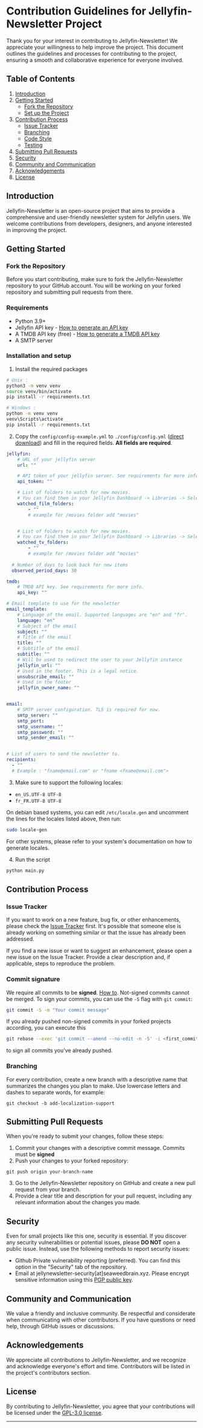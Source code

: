 
# Contribution Guidelines for Jellyfin-Newsletter Project

Thank you for your interest in contributing to Jellyfin-Newsletter! We appreciate your willingness to help improve the project. This document outlines the guidelines and processes for contributing to the project, ensuring a smooth and collaborative experience for everyone involved.

## Table of Contents
1. [Introduction](#introduction)
2. [Getting Started](#getting-started)
    - [Fork the Repository](#fork-the-repository)
    - [Set up the Project](#set-up-the-project)
3. [Contribution Process](#contribution-process)
    - [Issue Tracker](#issue-tracker)
    - [Branching](#branching)
    - [Code Style](#code-style)
    - [Testing](#testing)
4. [Submitting Pull Requests](#submitting-pull-requests)
5. [Security](#security)
6. [Community and Communication](#community-and-communication)
7. [Acknowledgements](#acknowledgements)
8. [License](#license)

## Introduction

Jellyfin-Newsletter is an open-source project that aims to provide a comprehensive and user-friendly newsletter system for Jellyfin users. We welcome contributions from developers, designers, and anyone interested in improving the project.

## Getting Started

### Fork the Repository

Before you start contributing, make sure to fork the Jellyfin-Newsletter repository to your GitHub account. You will be working on your forked repository and submitting pull requests from there.

### Requirements
- Python 3.9+ 
- Jellyfin API key - [How to generate an API key](https://github.com/SeaweedbrainCY/jellyfin-newsletter?tab=readme-ov-file#how-to-generate-a-jellyfin-api-key)
- A TMDB API key (free) - [How to generate a TMDB API key](https://github.com/SeaweedbrainCY/jellyfin-newsletter?tab=readme-ov-file#how-to-generate-a-tmdb-api-key)
- A SMTP server 

### Installation and setup

1. Install the required packages 
```bash
# Unix : 
python3 -m venv venv
source venv/bin/activate
pip install -r requirements.txt

# Windows :
python -m venv venv
venv\Scripts\activate
pip install -r requirements.txt
```
2.  Copy the `config/config-example.yml` to `./config/config.yml` ([direct download](https://raw.githubusercontent.com/SeaweedbrainCY/jellyfin-newsletter/refs/heads/main/config/config-example.yml)) and fill in the required fields. **All fields are required**.
```yaml
jellyfin:
    # URL of your jellyfin server
    url: "" 

    # API token of your jellyfin server. See requirements for more info
    api_token: ""

    # List of folders to watch for new movies. 
    # You can find them in your Jellyfin Dashboard -> Libraries -> Select a library -> Folder **WITHOUT THE TRAILING /**
    watched_film_folders:
        - ""
        # example for /movies folder add "movies"


    # List of folders to watch for new movies. 
    # You can find them in your Jellyfin Dashboard -> Libraries -> Select a library -> Folder **WITHOUT THE TRAILING /**
    watched_tv_folders:
        - ""
        # example for /movies folder add "movies"
  
  # Number of days to look back for new items
  observed_period_days: 30

tmdb:
    # TMDB API key. See requirements for more info.
    api_key: ""

# Email template to use for the newsletter
email_template:
    # Language of the email. Supported languages are "en" and "fr".
    language: "en"
    # Subject of the email
    subject: ""
    # Title of the email
    title: ""
    # Subtitle of the email
    subtitle: ""
    # Will be used to redirect the user to your Jellyfin instance
    jellyfin_url: ""
    # Used in the footer. This is a legal notice.
    unsubscribe_email: ""
    # Used in the footer
    jellyfin_owner_name: ""


email:
    # SMTP server configuration. TLS is required for now.
    smtp_server: ""
    smtp_port: 
    smtp_username: ""
    smtp_password: ""
    smtp_sender_email: ""


# List of users to send the newsletter to.
recipients:
  - ""
  # Example : "fname@email.com" or "fname <fname@email.com">
```

3. Make sure to support the following locales:
- `en_US.UTF-8 UTF-8` 
- `fr_FR.UTF-8 UTF-8`

On debian based systems, you can edit `/etc/locale.gen` and uncomment the lines for the locales listed above, then run:
```bash
sudo locale-gen
```
For other systems, please refer to your system's documentation on how to generate locales.

4. Run the script
```bash
python main.py
```

## Contribution Process

### Issue Tracker

If you want to work on a new feature, bug fix, or other enhancements, please check the [Issue Tracker](https://github.com/Jellyfin-Newsletter/Jellyfin-Newsletter/issues) first. It's possible that someone else is already working on something similar or that the issue has already been addressed.

If you find a new issue or want to suggest an enhancement, please open a new issue on the Issue Tracker. Provide a clear description and, if applicable, steps to reproduce the problem.

### Commit signature
We require all commits to be **signed**. [How to](https://docs.github.com/en/authentication/managing-commit-signature-verification/signing-commits). Not-signed commits cannot be merged. To sign your commits, you can use the `-S` flag with `git commit`:
```bash
git commit -S -m "Your commit message"
```

If you already pushed non-signed commits in your forked projects according, you can execute this
```bash 
git rebase --exec 'git commit --amend --no-edit -n -S' -i <first_commit_hash>
```
to sign all commits you've already pushed.

### Branching

For every contribution, create a new branch with a descriptive name that summarizes the changes you plan to make. Use lowercase letters and dashes to separate words, for example:
```
git checkout -b add-localization-support
```


## Submitting Pull Requests

When you're ready to submit your changes, follow these steps:
1. Commit your changes with a descriptive commit message. Commits must be **signed**
2. Push your changes to your forked repository:
```
git push origin your-branch-name
```
3. Go to the Jellyfin-Newsletter repository on GitHub and create a new pull request from your branch.
4. Provide a clear title and description for your pull request, including any relevant information about the changes you made.

## Security

Even for small projects like this one, security is essential. If you discover any security vulnerabilities or potential issues, please **DO NOT** open a public issue. Instead, use the following methods to report security issues:
- Github Private vulnerability reporting (preferred). You can find this option in the "Security" tab of the repository.
- Email at jellynewsletter-security[at]seaweedbrain.xyz. Please encrypt sensitive information using this [PGP public key](https://pgp.stchepinsky.net). 

## Community and Communication

We value a friendly and inclusive community. Be respectful and considerate when communicating with other contributors. If you have questions or need help, through GitHub issues or discussions.

## Acknowledgements

We appreciate all contributions to Jellyfin-Newsletter, and we recognize and acknowledge everyone's effort and time. Contributors will be listed in the project's contributors section.

## License

By contributing to Jellyfin-Newsletter, you agree that your contributions will be licensed under the [GPL-3.0 license](https://github.com/Jellyfin-Newsletter/Jellyfin-Newsletter/blob/main/LICENSE).

---

